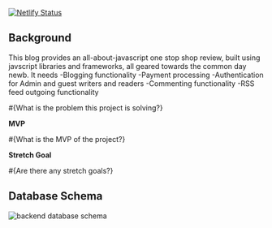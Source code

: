 [![Netlify Status](https://api.netlify.com/api/v1/badges/f6676f94-34b1-42ce-9eed-b2fec7eb9ab8/deploy-status)](https://app.netlify.com/sites/distracted-kalam-a53ada/deploys)

## Background

This blog provides an all-about-javascript one stop shop review, built using javscript libraries and frameworks, all geared towards the common day newb.
It needs
-Blogging functionality
-Payment processing
-Authentication for Admin and guest writers and readers
-Commenting functionality
-RSS feed outgoing functionality


#{What is the problem this project is solving?}

**MVP**

#{What is the MVP of the project?}

**Stretch Goal**

#{Are there any stretch goals?}

## Database Schema

<img
  src="#{Insert the URL to the database schema. Use https://www.dbdesigner.net/ to create this.}"
  alt="backend database schema"  
/>
